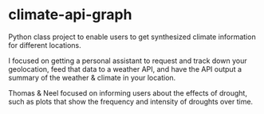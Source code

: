 # climate-api-graph
Python class project to enable users to get synthesized climate information for different locations. 

I focused on getting a personal assistant to request and track down your geolocation, feed that data to a weather API, and have the API output a summary of the weather & climate in your location.

Thomas & Neel focused on informing users about the effects of drought, such as plots that show the frequency and intensity of droughts over time.
